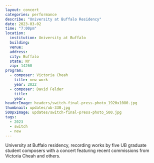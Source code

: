 ```yaml
---
layout: concert
categories: performance
describe: "University at Buffalo Residency"
date: 2023-03-02
time: "7:00pm"
location:
  institution: University at Buffalo
  building:
  venue:
  address:
  city: Buffalo
  state: NY
  zip: 14260
program:
  - composer: Victoria Cheah
    title: new work
    year: 2022
  - composer: David Felder
    title:
    year:
headerImage: headers/switch-final-press-photo_1920x1080.jpg
thumbnail: updates/ub-330.jpg
500pxImage: updates/switch-final-press-photo_500.jpg
tags:
  - 2023
  - switch
  - new
---
```


University at Buffalo residency, recording works by five UB graduate student composers with a concert featuring recent commissions from Victoria Cheah and others.
